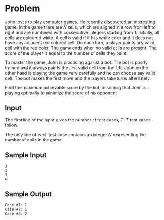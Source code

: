 # Problem

John loves to play computer games. He recently discovered an interesting game. In the game there are $N$ cells, which are aligned in a row from left to right and are numbered with consecutive integers starting from 1. Initially, all cells are coloured white. A cell is valid if it has white color and it does not have any adjacent red colored cell. On each turn, a player paints any valid cell with the red color. The game ends when no valid cells are present. The score of the player is equal to the number of cells they paint.

To master the game, John is practicing against a bot. The bot is poorly trained and it always paints the first valid cell from the left. John on the other hand is playing the game very carefully and he can choose any valid cell. The bot makes the first move and the players take turns alternately.

Find the maximum achievable score by the bot, assuming that John is playing optimally to minimize the score of his opponent.

## Input

The first line of the input gives the number of test cases, $T$. $T$ test cases follow.

The only line of each test case contains an integer $N$ representing the number of cells in the game.

## Sample Input

```text
3
1
3
6
```

## Sample Output

```text
Case #1: 1
Case #2: 1
Case #3: 2
```

